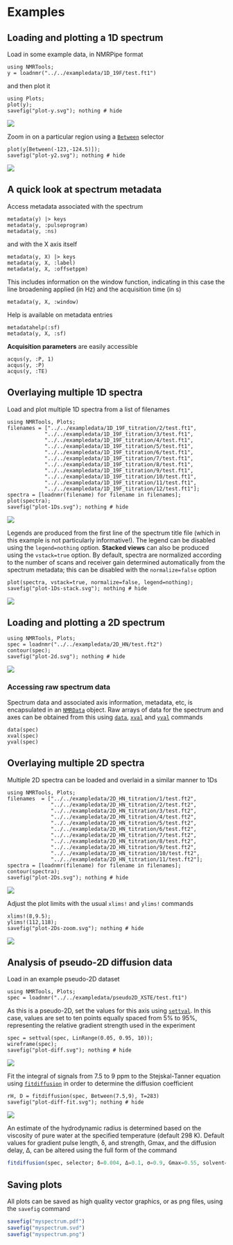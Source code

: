 # Examples

## Loading and plotting a 1D spectrum

Load in some example data, in NMRPipe format

```@repl 1
using NMRTools;
y = loadnmr("../../exampledata/1D_19F/test.ft1")
```

and then plot it

```@repl 1
using Plots;
plot(y);
savefig("plot-y.svg"); nothing # hide
```

![](plot-y.svg)

Zoom in on a particular region using a [`Between`](@ref) selector

```@repl 1
plot(y[Between(-123,-124.5)]);
savefig("plot-y2.svg"); nothing # hide
```

![](plot-y2.svg)


## A quick look at spectrum metadata

Access metadata associated with the spectrum

```@repl 1
metadata(y) |> keys
metadata(y, :pulseprogram)
metadata(y, :ns)
```

and with the X axis itself

```@repl 1
metadata(y, X) |> keys
metadata(y, X, :label)
metadata(y, X, :offsetppm)
```

This includes information on the window function, indicating in this case the line broadening applied (in Hz) and the acquisition time (in s)

```@repl 1
metadata(y, X, :window)
```

Help is available on metadata entries

```@repl 1
metadatahelp(:sf)
metadata(y, X, :sf)
```

**Acquisition parameters** are easily accessible

```@repl 1
acqus(y, :P, 1)
acqus(y, :P)
acqus(y, :TE)
```


## Overlaying multiple 1D spectra

Load and plot multiple 1D spectra from a list of filenames

```@repl 1Ds
using NMRTools, Plots;
filenames = ["../../exampledata/1D_19F_titration/2/test.ft1",
            "../../exampledata/1D_19F_titration/3/test.ft1",
            "../../exampledata/1D_19F_titration/4/test.ft1",
            "../../exampledata/1D_19F_titration/5/test.ft1",
            "../../exampledata/1D_19F_titration/6/test.ft1",
            "../../exampledata/1D_19F_titration/7/test.ft1",
            "../../exampledata/1D_19F_titration/8/test.ft1",
            "../../exampledata/1D_19F_titration/9/test.ft1",
            "../../exampledata/1D_19F_titration/10/test.ft1",
            "../../exampledata/1D_19F_titration/11/test.ft1",
            "../../exampledata/1D_19F_titration/12/test.ft1"];
spectra = [loadnmr(filename) for filename in filenames];
plot(spectra);
savefig("plot-1Ds.svg"); nothing # hide
```

![](plot-1Ds.svg)

Legends are produced from the first line of the spectrum title file (which in this example is not particularly informative!). The legend can be disabled using the `legend=nothing` option. **Stacked views** can also be produced using the `vstack=true` option. By default, spectra are normalized according to the number of scans and receiver gain determined automatically from the spectrum metadata; this can be disabled with the `normalize=false` option

```@repl 1Ds
plot(spectra, vstack=true, normalize=false, legend=nothing);
savefig("plot-1Ds-stack.svg"); nothing # hide
```

![](plot-1Ds-stack.svg)


## Loading and plotting a 2D spectrum

```@repl 2d
using NMRTools, Plots;
spec = loadnmr("../../exampledata/2D_HN/test.ft2")
contour(spec);
savefig("plot-2d.svg"); nothing # hide
```

![](plot-2d.svg)

### Accessing raw spectrum data

Spectrum data and associated axis information, metadata, etc, is encapsulated in an [`NMRData`](@ref) object. Raw arrays of data for the spectrum and axes can be obtained from this using [`data`](@ref), [`xval`](@ref) and [`yval`](@ref) commands

```@repl 2d
data(spec)
xval(spec)
yval(spec)
```


## Overlaying multiple 2D spectra

Multiple 2D spectra can be loaded and overlaid in a similar manner to 1Ds

```@repl 2Ds
using NMRTools, Plots;
filenames  = ["../../exampledata/2D_HN_titration/1/test.ft2",
              "../../exampledata/2D_HN_titration/2/test.ft2",
              "../../exampledata/2D_HN_titration/3/test.ft2",
              "../../exampledata/2D_HN_titration/4/test.ft2",
              "../../exampledata/2D_HN_titration/5/test.ft2",
              "../../exampledata/2D_HN_titration/6/test.ft2",
              "../../exampledata/2D_HN_titration/7/test.ft2",
              "../../exampledata/2D_HN_titration/8/test.ft2",
              "../../exampledata/2D_HN_titration/9/test.ft2",
              "../../exampledata/2D_HN_titration/10/test.ft2",
              "../../exampledata/2D_HN_titration/11/test.ft2"];
spectra = [loadnmr(filename) for filename in filenames];
contour(spectra);
savefig("plot-2Ds.svg"); nothing # hide
```

![](plot-2Ds.svg)


Adjust the plot limits with the usual `xlims!` and `ylims!` commands

```@repl 2Ds
xlims!(8,9.5);
ylims!(112,118);
savefig("plot-2Ds-zoom.svg"); nothing # hide
```

![](plot-2Ds-zoom.svg)


## Analysis of pseudo-2D diffusion data

Load in an example pseudo-2D dataset

```@repl diffusion
using NMRTools, Plots;
spec = loadnmr("../../exampledata/pseudo2D_XSTE/test.ft1")
```

As this is a pseudo-2D, set the values for this axis using [`settval`](@ref). In this case, values are set to ten points equally spaced from 5% to 95%, representing the relative gradient strength used in the experiment

```@repl diffusion
spec = settval(spec, LinRange(0.05, 0.95, 10));
wireframe(spec);
savefig("plot-diff.svg"); nothing # hide
```

![](plot-diff.svg)

Fit the integral of signals from 7.5 to 9 ppm to the Stejskal-Tanner equation using [`fitdiffusion`](@ref) in order to determine the diffusion coefficient

```@repl diffusion
rH, D = fitdiffusion(spec, Between(7.5,9), T=283)
savefig("plot-diff-fit.svg"); nothing # hide
```

![](plot-diff-fit.svg)

An estimate of the hydrodynamic radius is determined based on the viscosity of pure water at the specified temperature (default 298 K). Default values for gradient pulse length, δ, and strength, Gmax, and the diffusion delay, Δ, can be altered using the full form of the command

```julia
fitdiffusion(spec, selector; δ=0.004, Δ=0.1, σ=0.9, Gmax=0.55, solvent=:h2o, T=298, showplot=true)
```


## Saving plots

All plots can be saved as high quality vector graphics, or as png files, using the `savefig` command

```julia
savefig("myspectrum.pdf")
savefig("myspectrum.svd")
savefig("myspectrum.png")
```

